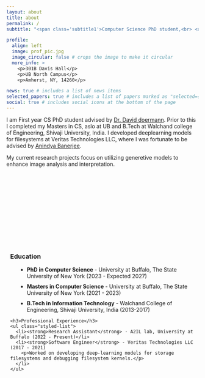 ```yaml
---
layout: about
title: about
permalink: /
subtitle: "<span class='subtitle1'>Computer Science PhD student,<br> <a class='university-link' href='https://www.buffalo.edu' target='_blank'>University at Buffalo, The State University of New York</a></span>"

profile:
  align: left
  image: prof_pic.jpg
  image_circular: false # crops the image to make it circular
  more_info: >
    <p>301B Davis Hall</p>
    <p>UB North Campus</p>
    <p>Amherst, NY, 14260</p>

news: true # includes a list of news items
selected_papers: true # includes a list of papers marked as "selected={true}"
social: true # includes social icons at the bottom of the page
---
```


I am First year CS PhD student advised by <a href='https://scholar.google.com/citations?hl=en&user=RoGOW9AAAAAJ&view_op=list_works&sortby=pubdate' target='_blank'> Dr. David doermann</a>. Prior to this I completed my Masters in CS, aslo at UB and B.Tech at Walchand college of Engineering, Shivaji University, India. I developed deeplearning models for filesystems at Veritas Technologies LLC, where I was fortunate to be advised by <a href='https://scholar.google.com/citations?hl=en&user=WzjDCkAAAAAJ&view_op=list_works&sortby=pubdate' target='_blank'>Anindya Banerjee</a>. 

My current research projects focus on utilizing generetive models to enhance image analysis and interpretation.


<div class="cv-section">
  <div class="cv-column">
    <h3>Education</h3>
    <ul class="styled-list">
      <li><strong>PhD in Computer Science</strong> - University at Buffalo, The State University of New York (2023 - Expected 2027)</li>
      <li><strong>Masters in Computer Science</strong> - University at Buffalo, The State University of New York (2021 - 2023)</li>
      <li><strong>B.Tech in Information Technology</strong> - Walchand College of Engineering, Shivaji University, India (2013-2017)</li>
    </ul>

    <h3>Professional Experience</h3>
    <ul class="styled-list">
      <li><strong>Research Assistant</strong> - A2IL lab, University at Buffalo (2022 - Present)</li>
      <li><strong>Software Engineer</strong> - Veritas Technologies LLC (2017 - 2021)
        <p>Worked on developing deep-learning models for storage filesystems and debugging filesystem kernels.</p>
      </li>
    </ul>
  </div>
</div>

<style>
.cv-section {
  display: flex;
  flex-wrap: wrap;
  margin-top: 190px; /* Adjust this value to control the space */
}
.cv-column {
  flex: 1;
  min-width: 300px;
  padding: 10px;
}
.cv-column ul.styled-list {
  list-style-type: disc; /* You can change this to any marker type */
  list-style-position: outside; /* Markers outside the content flow */
  margin-left: 20px; /* Indentation for the list */
}
.cv-column li {
  margin-bottom: 10px; /* Adjust this value to control the space between bullets */
}
.cv-column strong {
  font-weight: bold; /* Explicitly set the font-weight to bold */
}
</style>
